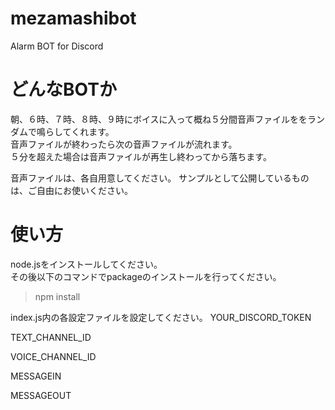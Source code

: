 # mezamashibot
Alarm BOT for Discord

# どんなBOTか

朝、６時、７時、８時、９時にボイスに入って概ね５分間音声ファイルををランダムで鳴らしてくれます。  
音声ファイルが終わったら次の音声ファイルが流れます。  
５分を超えた場合は音声ファイルが再生し終わってから落ちます。


音声ファイルは、各自用意してください。 サンプルとして公開しているものは、ご自由にお使いください。

# 使い方

node.jsをインストールしてください。  
その後以下のコマンドでpackageのインストールを行ってください。
> npm install

index.js内の各設定ファイルを設定してください。
YOUR_DISCORD_TOKEN  

TEXT_CHANNEL_ID 

VOICE_CHANNEL_ID 

MESSAGEIN 

MESSAGEOUT
